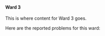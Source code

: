 #### Ward 3

This is where content for Ward 3 goes.

Here are the reported problems for this ward:
<ul id="marker-list3" class="marker-list">

</ul>
